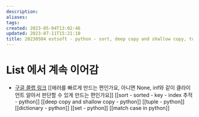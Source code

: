 ```yaml
---
description:
aliases: 
tags: 
created: 2023-05-04T13:02:46
updated: 2023-07-11T15:21:10
title: 20230504 estsoft - python - sort, deep copy and shallow copy, tuple, dictionary, set, match case
---
```

# List 에서 계속 이어감
- [구글 콜랩 링크](https://colab.research.google.com/drive/1gxoD01mjta80MkTOlrei1BHSUI0_k9-R#scrollTo=EBZ658VsIIbJ&line=5&uniqifier=1)
[[에러를 빠르게 만드는 편인가요, 아니면 None, inf와 같이 클라이언트 알아서 판단할 수 있게 만드는 편인가요]]
[[sort - sorted - key - index 추적 - python]]
[[deep copy and shallow copy - python]]
[[tuple - python]]
[[dictionary - python]]
[[set - python]]
[[match case in python]]
